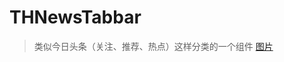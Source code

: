 # THNewsTabbar

> 类似今日头条（关注、推荐、热点）这样分类的一个组件 [图片](https://timgsa.baidu.com/timg?image&quality=80&size=b9999_10000&sec=1554726856746&di=cb5c500659b026ddbf48ccddaffb2591&imgtype=0&src=http%3A%2F%2Fimgsa.baidu.com%2Fexp%2Fw%3D500%2Fsign%3D7be479f15f3d26972ed3085d65fbb24f%2Fc8ea15ce36d3d5396d084bf83487e950352ab0d0.jpg)

